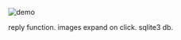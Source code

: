 ![demo](https://github.com/user-attachments/assets/0c217ccc-eb66-44ab-bac5-241a6da54dc0)

reply function. images expand on click. sqlite3 db. 
